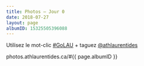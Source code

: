 ```yaml
---
title: Photos – Jour 0
date: 2018-07-27
layout: page
albumID: 15325505396088
---
```


Utilisez le mot-clic [#GoLAU](https://www.instagram.com/explore/tags/golau/) + taguez [@athlaurentides](https://www.instagram.com/athlaurentides)

photos.athlaurentides.ca/#{{ page.albumID }}
